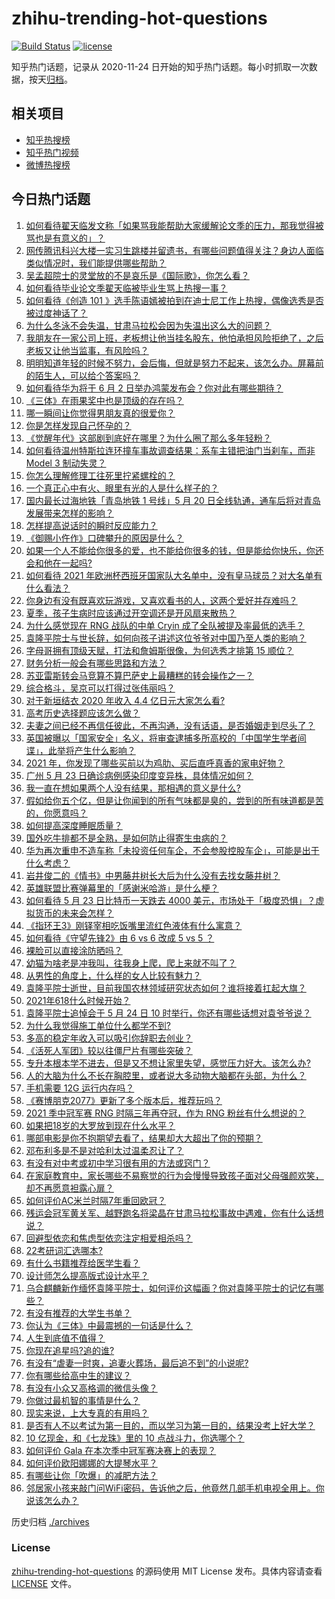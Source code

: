# zhihu-trending-hot-questions

[![Build Status](https://github.com/justjavac/zhihu-trending-hot-questions/workflows/ci/badge.svg?branch=master)](https://github.com/justjavac/zhihu-trending-hot-questions/actions)
[![license](https://img.shields.io/github/license/justjavac/zhihu-trending-hot-questions)](https://github.com/justjavac/zhihu-trending-hot-questions/blob/master/LICENSE)

知乎热门话题，记录从 2020-11-24 日开始的知乎热门话题。每小时抓取一次数据，按天[归档](./archives)。

## 相关项目

- [知乎热搜榜](https://github.com/justjavac/zhihu-trending-top-search)
- [知乎热门视频](https://github.com/justjavac/zhihu-trending-hot-video)
- [微博热搜榜](https://github.com/justjavac/weibo-trending-hot-search)

## 今日热门话题

<!-- BEGIN -->
<!-- 最后更新时间 Tue May 25 2021 10:12:22 GMT+0800 (China Standard Time) -->

1. [如何看待翟天临发文称「如果骂我能帮助大家缓解论文季的压力，那我觉得被骂也是有意义的」？](https://www.zhihu.com/question/461072666)
2. [网传腾讯科兴大楼一实习生跳楼并留遗书，有哪些问题值得关注？身边人面临类似情况时，我们能提供哪些帮助？](https://www.zhihu.com/question/460897836)
3. [吴孟超院士的灵堂放的不是哀乐是《国际歌》，你怎么看？](https://www.zhihu.com/question/461144113)
4. [如何看待毕业论文季翟天临被毕业生骂上热搜一事？](https://www.zhihu.com/question/326331691)
5. [如何看待《创造 101
   》选手陈语嫣被拍到在迪士尼工作上热搜，偶像选秀是否被过度神话了？](https://www.zhihu.com/question/461102674)
6. [为什么冬泳不会失温，甘肃马拉松会因为失温出这么大的问题？](https://www.zhihu.com/question/460950129)
7. [我朋友在一家公司上班，老板想让他当挂名股东，他怕承担风险拒绝了，之后老板又让他当监事，有风险吗？](https://www.zhihu.com/question/362109964)
8. [明明知道年轻的时候不努力，会后悔，但就是努力不起来，该怎么办。屏幕前的陌生人，可以给个答案吗？](https://www.zhihu.com/question/460760077)
9. [如何看待华为将于 6 月 2 日举办鸿蒙发布会？你对此有哪些期待？](https://www.zhihu.com/question/461265675)
10. [《三体》在雨果奖中也是顶级的存在吗？](https://www.zhihu.com/question/375868993)
11. [哪一瞬间让你觉得男朋友真的很爱你？](https://www.zhihu.com/question/356450688)
12. [你是怎样发现自己怀孕的？](https://www.zhihu.com/question/46896932)
13. [《觉醒年代》这部剧到底好在哪里？为什么圈了那么多年轻粉？](https://www.zhihu.com/question/459410613)
14. [如何看待温州特斯拉连环撞车事故调查结果：系车主错把油门当刹车，而非 Model 3
    制动失灵？](https://www.zhihu.com/question/460994177)
15. [你怎么理解修理工往死里拧紧螺栓的？](https://www.zhihu.com/question/330337597)
16. [一个真正心中有火、眼里有光的人是什么样子的？](https://www.zhihu.com/question/424454066)
17. [国内最长过海地铁「青岛地铁 1 号线」5 月 20
    日全线轨通，通车后将对青岛发展带来怎样的影响？](https://www.zhihu.com/question/460610229)
18. [怎样提高说话时的瞬时反应能力？](https://www.zhihu.com/question/20733826)
19. [《御赐小仵作》口碑攀升的原因是什么？](https://www.zhihu.com/question/458323942)
20. [如果一个人不能给你很多的爱，也不能给你很多的钱，但是能给你快乐，你还会和他在一起吗?](https://www.zhihu.com/question/458007669)
21. [如何看待 2021
    年欧洲杯西班牙国家队大名单中，没有皇马球员？对大名单有什么看法？](https://www.zhihu.com/question/461189103)
22. [你身边有没有既喜欢玩游戏，又喜欢看书的人，这两个爱好并存难吗？](https://www.zhihu.com/question/309041066)
23. [夏季，孩子生病时应该通过开空调还是开风扇来散热？](https://www.zhihu.com/question/459275922)
24. [为什么感觉现在 RNG 战队的中单 Cryin
    成了全队被提及率最低的选手？](https://www.zhihu.com/question/459637700)
25. [袁隆平院士与世长辞，如何向孩子讲述这位爷爷对中国乃至人类的影响？](https://www.zhihu.com/question/460783227)
26. [字母哥拥有顶级天赋，打法和詹姆斯很像，为何选秀才排第 15
    顺位？](https://www.zhihu.com/question/459746722)
27. [财务分析一般会有哪些思路和方法？](https://www.zhihu.com/question/63344625)
28. [苏亚雷斯转会马竞算不算巴萨史上最糟糕的转会操作之一？](https://www.zhihu.com/question/461046812)
29. [综合格斗，吴京可以打得过张伟丽吗？](https://www.zhihu.com/question/423787485)
30. [对于新垣结衣 2020 年收入 4.4 亿日元大家怎么看?](https://www.zhihu.com/question/460388125)
31. [高考历史选择题应该怎么做？](https://www.zhihu.com/question/23799254)
32. [夫妻之间已经不再信任彼此，不再沟通，没有话语，是否婚姻走到尽头了？](https://www.zhihu.com/question/452194109)
33. [英国被曝以「国家安全」名义，将审查逮捕多所高校的「中国学生学者间谍」，此举将产生什么影响？](https://www.zhihu.com/question/461115877)
34. [2021 年，你发现了哪些买前以为鸡肋、买后直呼真香的家电好物？](https://www.zhihu.com/question/439261537)
35. [广州 5 月 23 日确诊病例感染印度变异株，具体情况如何？](https://www.zhihu.com/question/461097419)
36. [我一直在想如果两个人没有结果，那相遇的意义是什么?](https://www.zhihu.com/question/458137332)
37. [假如给你五个亿，但是让你闻到的所有气味都是臭的，尝到的所有味道都是苦的，你愿意吗？](https://www.zhihu.com/question/455732442)
38. [如何提高深度睡眠质量？](https://www.zhihu.com/question/21367788)
39. [国外吃牛排都不是全熟，是如何防止得寄生虫病的？](https://www.zhihu.com/question/31209119)
40. [华为再次重申不造车称「未投资任何车企，不会参股控股车企」，可能是出于什么考虑？](https://www.zhihu.com/question/461125573)
41. [岩井俊二的《情书》中男藤井树长大后为什么没有去找女藤井树？](https://www.zhihu.com/question/299839767)
42. [英雄联盟比赛弹幕里的「感谢米哈游」是什么梗？](https://www.zhihu.com/question/459465233)
43. [如何看待 5 月 23 日比特币一天跌去 4000
    美元，市场处于「极度恐惧」？虚拟货币的未来会怎样？](https://www.zhihu.com/question/461095932)
44. [《指环王3》刚铎宰相吃饭嘴里流红色液体有什么寓意？](https://www.zhihu.com/question/353633870)
45. [如何看待《守望先锋2》由 6 vs 6 改成 5 vs 5 ？](https://www.zhihu.com/question/460587592)
46. [裸脸可以直接涂防晒吗？](https://www.zhihu.com/question/310586987)
47. [幼猫为啥老是冲我叫，往我身上爬，爬上来就不叫了？](https://www.zhihu.com/question/460081963)
48. [从男性的角度上，什么样的女人比较有魅力？](https://www.zhihu.com/question/26121881)
49. [袁隆平院士逝世，目前我国农林领域研究状态如何？谁将接着扛起大旗？](https://www.zhihu.com/question/460815298)
50. [2021年618什么时候开始？](https://www.zhihu.com/question/459767961)
51. [袁隆平院士追悼会于 5 月 24 日 10
    时举行，你还有哪些话想对袁爷爷说？](https://www.zhihu.com/question/461057842)
52. [为什么我觉得施工单位什么都学不到?](https://www.zhihu.com/question/403999549)
53. [多高的稳定年收入可以吸引你辞职去创业？](https://www.zhihu.com/question/461040377)
54. [《活死人军团》较以往僵尸片有哪些突破？](https://www.zhihu.com/question/460636816)
55. [专升本根本学不进去，但是又不想让家里失望，感觉压力好大。该怎么办?](https://www.zhihu.com/question/452800161)
56. [人的大脑为什么不长在胸腔里，或者说大多动物大脑都在头部，为什么？](https://www.zhihu.com/question/431761419)
57. [手机需要 12G 运行内存吗？](https://www.zhihu.com/question/375186677)
58. [《赛博朋克2077》更新了多个版本后，推荐玩吗？](https://www.zhihu.com/question/459261164)
59. [2021 季中冠军赛 RNG 时隔三年再夺冠，作为 RNG
    粉丝有什么想说的？](https://www.zhihu.com/question/461077796)
60. [如果把18岁的大罗放到现在什么水平？](https://www.zhihu.com/question/460741575)
61. [哪部电影是你不抱期望去看了，结果却大大超出了你的预期？](https://www.zhihu.com/question/459734628)
62. [邓布利多是不是对哈利太过温柔忍让了？](https://www.zhihu.com/question/372051628)
63. [有没有对中考或初中学习很有用的方法或窍门？](https://www.zhihu.com/question/39983869)
64. [在家庭教育中，家长哪些不易察觉的行为会慢慢导致孩子面对父母强颜欢笑，却不再愿意袒露心扉？](https://www.zhihu.com/question/459355038)
65. [如何评价AC米兰时隔7年重回欧冠？](https://www.zhihu.com/question/461084243)
66. [残运会冠军黄关军、越野跑名将梁晶在甘肃马拉松事故中遇难，你有什么话想说？](https://www.zhihu.com/question/460968811)
67. [回避型依恋和焦虑型依恋注定相爱相杀吗？](https://www.zhihu.com/question/375537174)
68. [22考研词汇选哪本?](https://www.zhihu.com/question/440153505)
69. [有什么书籍推荐给医学生看？](https://www.zhihu.com/question/24346913)
70. [设计师怎么提高版式设计水平？](https://www.zhihu.com/question/32096068)
71. [乌合麒麟新作缅怀袁隆平院士，如何评价这幅画？你对袁隆平院士的记忆有哪些？](https://www.zhihu.com/question/460974262)
72. [有没有推荐的大学生书单？](https://www.zhihu.com/question/379721912)
73. [你认为《三体》中最震撼的一句话是什么？](https://www.zhihu.com/question/385420567)
74. [人生到底值不值得？](https://www.zhihu.com/question/307311764)
75. [你现在追星吗?追的谁?](https://www.zhihu.com/question/453024585)
76. [有没有“虐妻一时爽，追妻火葬场，最后追不到”的小说呢?](https://www.zhihu.com/question/397071668)
77. [你有哪些给高中生的建议？](https://www.zhihu.com/question/34684896)
78. [有没有小众又高格调的微信头像？](https://www.zhihu.com/question/412524633)
79. [你做过最机智的事情是什么？](https://www.zhihu.com/question/21850038)
80. [现实来说，上大专真的有用吗？](https://www.zhihu.com/question/457474857)
81. [是否有人不以考试为第一目的，而以学习为第一目的，结果没考上好大学？](https://www.zhihu.com/question/460572682)
82. [10 亿现金，和《七龙珠》里的 10 点战斗力，你选哪个？](https://www.zhihu.com/question/460173231)
83. [如何评价 Gala 在本次季中冠军赛决赛上的表现？](https://www.zhihu.com/question/461058033)
84. [如何评价欧阳娜娜的大提琴水平？](https://www.zhihu.com/question/24905791)
85. [有哪些让你「吹爆」的减肥方法？](https://www.zhihu.com/question/345589253)
86. [邻居家小孩来敲门问WiFi密码，告诉他之后，他竟然几部手机电视全用上。你说该怎么办？](https://www.zhihu.com/question/331281360)

<!-- END -->

历史归档 [./archives](./archives)

### License

[zhihu-trending-hot-questions](https://github.com/justjavac/zhihu-trending-hot-questions)
的源码使用 MIT License 发布。具体内容请查看 [LICENSE](./LICENSE) 文件。
